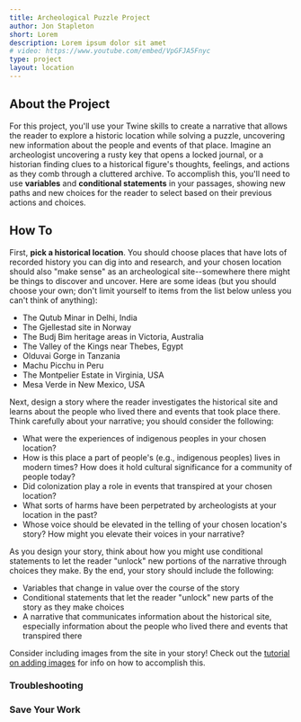 ```yaml
---
title: Archeological Puzzle Project
author: Jon Stapleton
short: Lorem
description: Lorem ipsum dolor sit amet
# video: https://www.youtube.com/embed/VpGFJA5Fnyc
type: project
layout: location
---
```


## About the Project

For this project, you'll use your Twine skills to create a narrative that allows the reader to explore a historic location while solving a puzzle, uncovering new information about the people and events of that place. Imagine an archeologist uncovering a rusty key that opens a locked journal, or a historian finding clues to a historical figure's thoughts, feelings, and actions as they comb through a cluttered archive. To accomplish this, you'll need to use **variables** and **conditional statements** in your passages, showing new paths and new choices for the reader to select based on their previous actions and choices.

## How To

First, **pick a historical location**. You should choose places that have lots of recorded history you can dig into and research, and your chosen location should also "make sense" as an archeological site--somewhere there might be things to discover and uncover. Here are some ideas (but you should choose your own; don't limit yourself to items from the list below unless you can't think of anything):

* The Qutub Minar in Delhi, India
* The Gjellestad site in Norway
* The Budj Bim heritage areas in Victoria, Australia
* The Valley of the Kings near Thebes, Egypt
* Olduvai Gorge in Tanzania
* Machu Picchu in Peru
* The Montpelier Estate in Virginia, USA
* Mesa Verde in New Mexico, USA

Next, design a story where the reader investigates the historical site and learns about the people who lived there and events that took place there. Think carefully about your narrative; you should consider the following:

* What were the experiences of indigenous peoples in your chosen location?
* How is this place a part of people's (e.g., indigenous peoples) lives in modern times? How does it hold cultural significance for a community of people today?
* Did colonization play a role in events that transpired at your chosen location?
* What sorts of harms have been perpetrated by archeologists at your location in the past?
* Whose voice should be elevated in the telling of your chosen location's story? How might you elevate their voices in your narrative?

As you design your story, think about how you might use conditional statements to let the reader "unlock" new portions of the narrative through choices they make. By the end, your story should include the following:

* Variables that change in value over the course of the story
* Conditional statements that let the reader "unlock" new parts of the story as they make choices
* A narrative that communicates information about the historical site, especially information about the people who lived there and events that transpired there

Consider including images from the site in your story! Check out the [tutorial on adding images](TODO:) for info on how to accomplish this.

### Troubleshooting

### Save Your Work